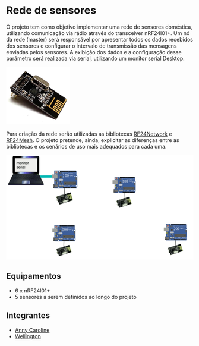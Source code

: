 # Rede de sensores

O projeto tem como objetivo implementar uma rede de sensores doméstica, utilizando comunicação via rádio através do transceiver nRF24l01+. Um nó da rede (master) será responsável por apresentar todos os dados recebidos dos sensores e configurar o intervalo de transmissão das mensagens enviadas pelos sensores. A exibição dos dados e a configuração desse parâmetro será realizada via serial, utilizando um monitor serial Desktop.

<img src="imgs/nRF24l01Plus.jpg" width="170"/> 

Para criação da rede serão utilizadas as bibliotecas [RF24Network](https://tmrh20.github.io/RF24Network/) e [RF24Mesh](http://tmrh20.github.io/RF24Mesh/). O projeto pretende, ainda, explicitar as diferenças entre as bibliotecas e os cenários de uso mais adequados para cada uma.

<img src="imgs/diagrama.gif"/>


## Equipamentos
- 6 x nRF24l01+
- 5 sensores a serem definidos ao longo do projeto

## Integrantes
- [Anny Caroline](https://github.com/AnnyCaroline/)
- [Wellington](https://github.com/wellington34226)
